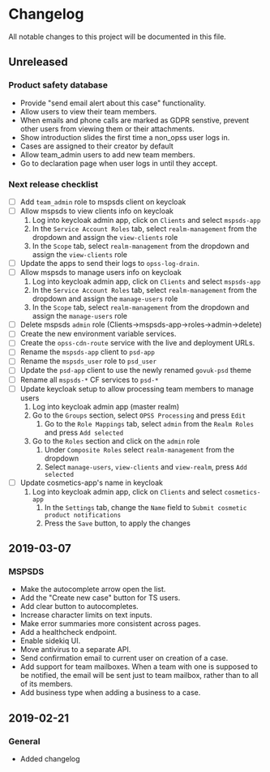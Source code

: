 # Changelog
All notable changes to this project will be documented in this file.

## Unreleased
### Product safety database
- Provide "send email alert about this case" functionality.
- Allow users to view their team members.
- When emails and phone calls are marked as GDPR senstive, prevent other users from viewing them or their attachments.
- Show introduction slides the first time a non_opss user logs in.
- Cases are assigned to their creator by default
- Allow team_admin users to add new team members.
- Go to declaration page when user logs in until they accept.

<!-- ### Cosmetics -->

### Next release checklist
- [ ] Add `team_admin` role to mspsds client on keycloak
- [ ] Allow mspsds to view clients info on keycloak
    1. Log into keycloak admin app, click on `Clients` and select `mspsds-app`
    1. In the `Service Account Roles` tab, select `realm-management` from the dropdown and assign the `view-clients` role
    1. In the `Scope` tab, select `realm-management` from the dropdown and assign the `view-clients` role
- [ ] Update the apps to send their logs to `opss-log-drain`.
- [ ] Allow mspsds to manage users info on keycloak
    1. Log into keycloak admin app, click on `Clients` and select `mspsds-app`
    1. In the `Service Account Roles` tab, select `realm-management` from the dropdown and assign the `manage-users` role
    1. In the `Scope` tab, select `realm-management` from the dropdown and assign the `manage-users` role
- [ ] Delete mspsds `admin` role (Clients->mspsds-app->roles->admin->delete)
- [ ] Create the new environment variable services.
- [ ] Create the `opss-cdn-route` service with the live and deployment URLs.
- [ ] Rename the `mspsds-app` client to `psd-app`
- [ ] Rename the `mspsds_user` role to `psd_user`
- [ ] Update the `psd-app` client to use the newly renamed `govuk-psd` theme
- [ ] Rename all `mspsds-*` CF services to `psd-*`
- [ ] Update keycloak setup to allow processing team members to manage users
    1. Log into keycloak admin app (master realm)
    1. Go to the `Groups` section, select `OPSS Processing` and press `Edit`
        1. Go to the `Role Mappings` tab, select `admin` from the `Realm Roles` and press `Add selected`
    1. Go to the `Roles` section and click on the `admin` role
        1. Under `Composite Roles` select `realm-management` from the dropdown
        1. Select `manage-users`, `view-clients` and `view-realm`, press `Add selected`
- [ ] Update cosmetics-app's name in keycloak
     1. Log into keycloak admin app, click on `Clients` and select `cosmetics-app`
         1. In the `Settings` tab, change the `Name` field to `Submit cosmetic product notifications`
         2. Press the `Save` button, to apply the changes


## 2019-03-07
### MSPSDS
- Make the autocomplete arrow open the list.
- Add the "Create new case" button for TS users.
- Add clear button to autocompletes.
- Increase character limits on text inputs.
- Make error summaries more consistent across pages.
- Add a healthcheck endpoint.
- Enable sidekiq UI.
- Move antivirus to a separate API.
- Send confirmation email to current user on creation of a case.
- Add support for team mailboxes. When a team with one is supposed to be notified, the email will be sent just to
team mailbox, rather than to all of its members.
- Add business type when adding a business to a case.


## 2019-02-21
### General
- Added changelog
